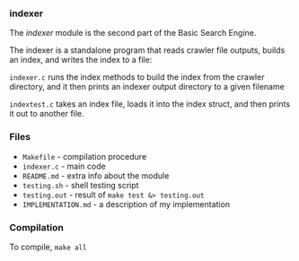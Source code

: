 ### indexer

The _indexer_ module is the second part of the Basic Search Engine.

The indexer is a standalone program that reads crawler file outputs, builds an index, and writes the index to a file:

`indexer.c` runs the index methods to build the index from the crawler directory, and it then prints an indexer output directory to a given filename

`indextest.c` takes an index file, loads it into the index struct, and then prints it out to another file. 

### Files

* `Makefile` - compilation procedure
* `indexer.c` - main code
* `README.md` - extra info about the module
* `testing.sh` - shell testing script
* `testing.out` - result of `make test &> testing.out`
* `IMPLEMENTATION.md` - a description of my implementation

### Compilation

To compile, `make all` 

